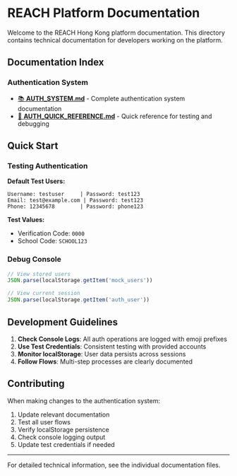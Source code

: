 # REACH Platform Documentation

Welcome to the REACH Hong Kong platform documentation. This directory contains technical documentation for developers working on the platform.

## Documentation Index

### Authentication System
- [📚 **AUTH_SYSTEM.md**](./AUTH_SYSTEM.md) - Complete authentication system documentation
- [🔧 **AUTH_QUICK_REFERENCE.md**](./AUTH_QUICK_REFERENCE.md) - Quick reference for testing and debugging

## Quick Start

### Testing Authentication

**Default Test Users:**
```
Username: testuser     | Password: test123
Email: test@example.com | Password: test123  
Phone: 12345678        | Password: phone123
```

**Test Values:**
- Verification Code: `0000`
- School Code: `SCHOOL123`

### Debug Console

```javascript
// View stored users
JSON.parse(localStorage.getItem('mock_users'))

// View current session  
JSON.parse(localStorage.getItem('auth_user'))
```

## Development Guidelines

1. **Check Console Logs**: All auth operations are logged with emoji prefixes
2. **Use Test Credentials**: Consistent testing with provided accounts
3. **Monitor localStorage**: User data persists across sessions
4. **Follow Flows**: Multi-step processes are clearly documented

## Contributing

When making changes to the authentication system:

1. Update relevant documentation
2. Test all user flows
3. Verify localStorage persistence
4. Check console logging output
5. Update test credentials if needed

---

For detailed technical information, see the individual documentation files.
